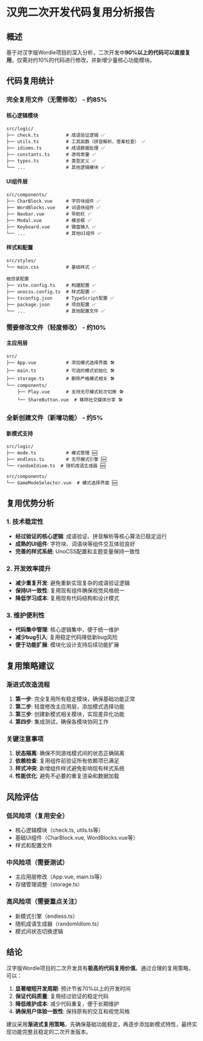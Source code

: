 # 汉兜二次开发代码复用分析报告

## 概述
基于对汉字版Wordle项目的深入分析，二次开发中**90%以上的代码可以直接复用**，仅需对约10%的代码进行修改，并新增少量核心功能模块。

## 代码复用统计

### 完全复用文件（无需修改） - 约85%

#### 核心逻辑模块
```
src/logic/
├── check.ts          # 成语验证逻辑 ✅
├── utils.ts          # 工具函数（拼音解析、答案检查） ✅
├── idioms.ts         # 成语数据处理 ✅
├── constants.ts      # 游戏常量 ✅
├── types.ts          # 类型定义 ✅
└── ...               # 其他逻辑模块 ✅
```

#### UI组件层
```
src/components/
├── CharBlock.vue     # 字符块组件 ✅
├── WordBlocks.vue    # 词语块组件 ✅
├── Navbar.vue        # 导航栏 ✅
├── Modal.vue         # 模态框 ✅
├── Keyboard.vue      # 键盘输入 ✅
└── ...               # 其他UI组件 ✅
```

#### 样式和配置
```
src/styles/
└── main.css          # 基础样式 ✅

根目录配置
├── vite.config.ts    # 构建配置 ✅
├── unocss.config.ts  # 样式配置 ✅
├── tsconfig.json     # TypeScript配置 ✅
├── package.json      # 项目配置 ✅
└── ...               # 其他配置文件 ✅
```

### 需要修改文件（轻度修改） - 约10%

#### 主应用层
```
src/
├── App.vue           # 添加模式选择界面 🛠️
├── main.ts           # 可选的模式初始化 🛠️
├── storage.ts        # 删除严格模式相关 🛠️
└── components/
    ├── Play.vue      # 支持无尽模式轮次切换 🛠️
    └── ShareButton.vue  # 移除社交媒体分享 🛠️
```

### 全新创建文件（新增功能） - 约5%

#### 新模式支持
```
src/logic/
├── mode.ts           # 模式管理 🆕
├── endless.ts        # 无尽模式引擎 🆕
└── randomIdiom.ts  # 随机成语生成器 🆕

src/components/
└── GameModeSelector.vue  # 模式选择界面 🆕
```

## 复用优势分析

### 1. 技术稳定性
- **经过验证的核心逻辑**: 成语验证、拼音解析等核心算法已稳定运行
- **成熟的UI组件**: 字符块、词语块等组件交互体验良好
- **完善的样式系统**: UnoCSS配置和主题变量保持一致性

### 2. 开发效率提升
- **减少重复开发**: 避免重新实现复杂的成语验证逻辑
- **保持UI一致性**: 复用现有组件确保视觉风格统一
- **降低学习成本**: 复用现有代码结构和设计模式

### 3. 维护便利性
- **代码集中管理**: 核心逻辑集中，便于统一维护
- **减少bug引入**: 复用稳定代码降低新bug风险
- **便于功能扩展**: 模块化设计支持后续功能扩展

## 复用策略建议

### 渐进式改造流程
1. **第一步**: 完全复用所有稳定模块，确保基础功能正常
2. **第二步**: 轻度修改主应用层，添加模式选择功能
3. **第三步**: 创建新模式相关模块，实现差异化功能
4. **第四步**: 集成测试，确保各模块协同工作

### 关键注意事项
1. **状态隔离**: 确保不同游戏模式间的状态正确隔离
2. **依赖检查**: 复用组件前验证所有依赖项已满足
3. **样式冲突**: 新增组件样式避免影响现有样式系统
4. **性能优化**: 避免不必要的重复渲染和数据加载

## 风险评估

### 低风险项（复用安全）
- 核心逻辑模块（check.ts, utils.ts等）
- 基础UI组件（CharBlock.vue, WordBlocks.vue等）
- 样式和配置文件

### 中风险项（需要测试）
- 主应用层修改（App.vue, main.ts等）
- 存储管理调整（storage.ts）

### 高风险项（需要重点关注）
- 新模式引擎（endless.ts）
- 随机成语生成器（randomIdiom.ts）
- 模式间状态切换逻辑

## 结论
汉字版Wordle项目的二次开发具有**极高的代码复用价值**。通过合理的复用策略，可以：

1. **显著缩短开发周期**: 预计节省70%以上的开发时间
2. **保证代码质量**: 复用经过验证的稳定代码
3. **降低维护成本**: 减少代码重复，便于长期维护
4. **确保用户体验一致性**: 保持原有的交互和视觉风格

建议采用**渐进式复用策略**，先确保基础功能稳定，再逐步添加新模式特性，最终实现功能完整且稳定的二次开发版本。